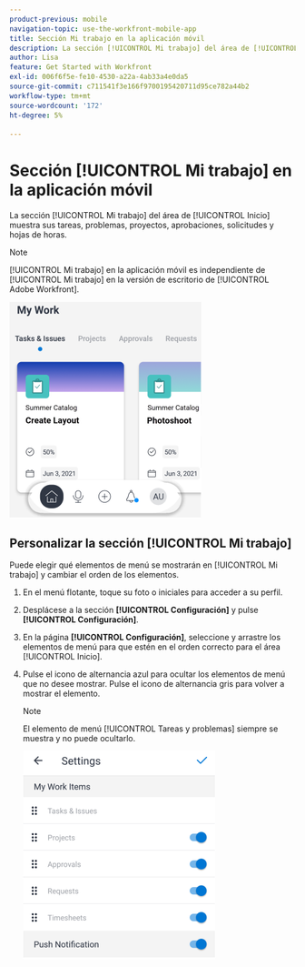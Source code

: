```yaml
---
product-previous: mobile
navigation-topic: use-the-workfront-mobile-app
title: Sección Mi trabajo en la aplicación móvil
description: La sección [!UICONTROL Mi trabajo] del área de [!UICONTROL Inicio] muestra sus tareas, problemas, proyectos, aprobaciones, solicitudes y hojas de horas.
author: Lisa
feature: Get Started with Workfront
exl-id: 006f6f5e-fe10-4530-a22a-4ab33a4e0da5
source-git-commit: c711541f3e166f9700195420711d95ce782a44b2
workflow-type: tm+mt
source-wordcount: '172'
ht-degree: 5%

---
```


# Sección [!UICONTROL Mi trabajo] en la aplicación móvil

La sección [!UICONTROL Mi trabajo] del área de [!UICONTROL Inicio] muestra sus tareas, problemas, proyectos, aprobaciones, solicitudes y hojas de horas.

>[!NOTE]
>
>[!UICONTROL Mi trabajo] en la aplicación móvil es independiente de [!UICONTROL Mi trabajo] en la versión de escritorio de [!UICONTROL Adobe Workfront].

![Mi trabajo](assets/home-myworksection-338x379.png)

## Personalizar la sección [!UICONTROL Mi trabajo]

Puede elegir qué elementos de menú se mostrarán en [!UICONTROL Mi trabajo] y cambiar el orden de los elementos.

1. En el menú flotante, toque su foto o iniciales para acceder a su perfil.
1. Desplácese a la sección **[!UICONTROL Configuración]** y pulse **[!UICONTROL Configuración]**.
1. En la página **[!UICONTROL Configuración]**, seleccione y arrastre los elementos de menú para que estén en el orden correcto para el área [!UICONTROL Inicio].
1. Pulse el icono de alternancia azul para ocultar los elementos de menú que no desee mostrar. Pulse el icono de alternancia gris para volver a mostrar el elemento.

   >[!NOTE]
   >
   >El elemento de menú [!UICONTROL Tareas y problemas] siempre se muestra y no puede ocultarlo.

   ![Configuración móvil](assets/mobile-settings-338x366.png)
